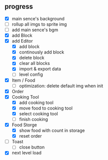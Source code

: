 ## progress

- [x] main sence's background
- [ ] rollup all imgs to sprite img
- [ ] add main sence's bgm
- [x] add Block
- [x] add Editor
  - [x] add block
  - [x] continously add block
  - [x] delete block
  - [x] clear all blocks
  - [x] import & export data
  - [ ] level config
- [x] Item / Food
  - [ ] optimization: delete default img when init
- [x] Order
- [x] Cooking Tool
  - [x] add cooking tool
  - [x] move food to cooking tool
  - [x] select cooking tool
  - [ ] finish cooking
- [x] Food Storge
  - [x] show food with count in storage
  - [x] reset order
- [ ] Toast
  - [ ] close button
- [x] next level load
